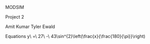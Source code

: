 MODSIM 

Project 2

Amit Kumar
Tyler Ewald

Equations
y\ =\ 27\ -\ 43\sin^{2}\left(\frac{x}{\frac{180}{\pi}}\right)
